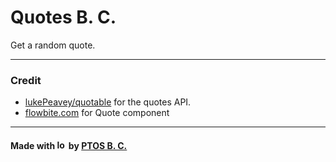 # Quotes B. C.

Get a random quote.

---

### Credit

- [lukePeavey/quotable](https://github.com/lukePeavey/quotable) for the quotes API.
- [flowbite.com](https://flowbite.com/docs/typography/blockquote/) for Quote component

---

#### Made with <img alt="love" src="https://github.com/ptosbc/ptosbc/assets/151129388/543c890c-5c08-4149-8055-c371555464ef" width="15" height="15" /> by <a href="https://github.com/ptosbc">PTOS B. C. </a>

